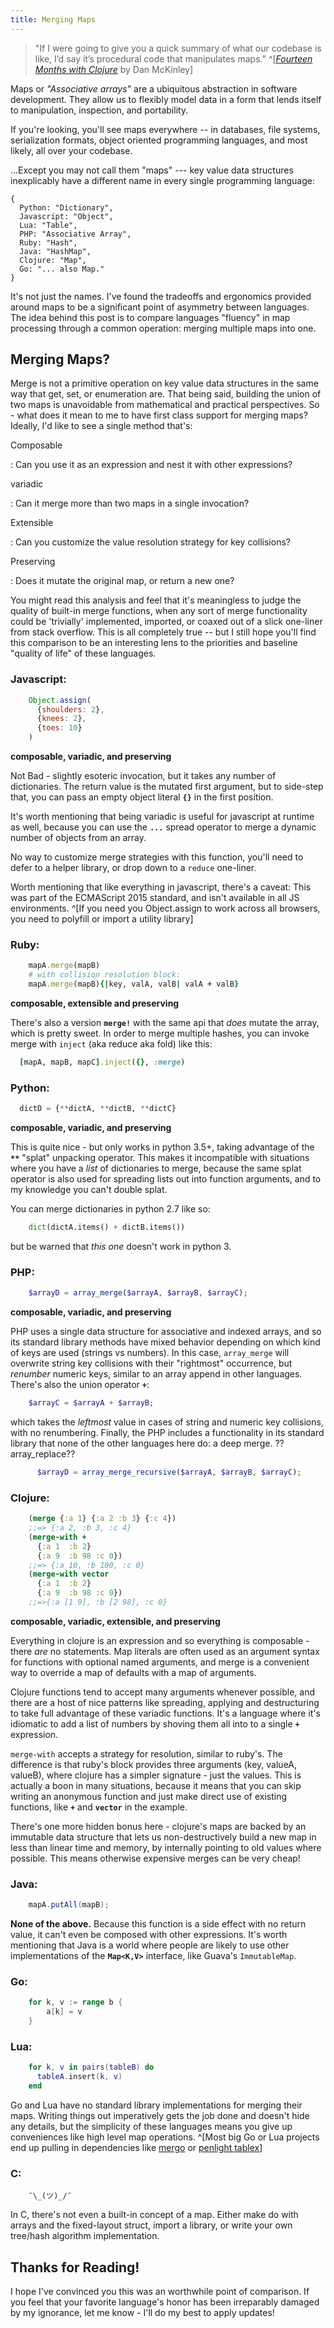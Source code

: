 ```yaml
---
title: Merging Maps
---
```


> "If I were going to give you a quick summary of what our codebase is like, I’d say it’s procedural code that manipulates maps." ^[[*Fourteen Months with Clojure*](https://blog.skyliner.io/fourteen-months-with-clojure-beb8b3e4bf00) by Dan McKinley]

Maps or *"Associative arrays"* are a ubiquitous abstraction in software development. They allow us to flexibly model data in a form that lends itself to manipulation, inspection, and portability.

 If you're looking, you'll see maps everywhere -- in databases, file systems, serialization formats, object oriented programming languages, and most likely, all over your codebase.

...Except you may not call them "maps" --- key value data structures inexplicably have a different name in every single programming language:

```
{
  Python: "Dictionary",
  Javascript: "Object",
  Lua: "Table",
  PHP: "Associative Array",
  Ruby: "Hash",
  Java: "HashMap",
  Clojure: "Map",
  Go: "... also Map."
}
```
It's not just the names. I've found the tradeoffs and ergonomics provided around maps to be a significant point of asymmetry between languages. The idea behind this post is to compare languages "fluency" in map processing through a common operation: merging multiple maps into one.

## Merging Maps?
Merge is not a primitive operation on key value data structures in the same way that get, set, or enumeration are. That being said, building the union of two maps is unavoidable from mathematical and practical perspectives. So - what does it mean to me to have first class support for merging maps? Ideally, I'd like to see a single method that's:


Composable

: Can you use it as an expression and nest it with other expressions?

variadic

: Can it merge more than two maps in a single invocation?

Extensible

: Can you customize the value resolution strategy for key collisions?

Preserving

: Does it mutate the original map, or return a new one?


You might read this analysis and feel that it's meaningless to judge the quality of built-in merge functions, when any sort of merge functionality could be 'trivially' implemented, imported, or coaxed out of a slick one-liner from stack overflow.
This is all completely true -- but I still hope you'll find this comparison to be an interesting lens to the priorities and baseline "quality of life" of these languages.

### Javascript:

```javascript
    Object.assign(
      {shoulders: 2},
      {knees: 2},
      {toes: 10}
    )
```
**composable, variadic, and preserving**

Not Bad - slightly esoteric invocation, but it takes any number of dictionaries. The return value is the mutated first argument, but to side-step that, you can pass an empty object literal **`{}`** in the first position.

It's worth mentioning that being variadic is useful for javascript at runtime as well, because you can use the **`...`** spread operator to merge a dynamic number of objects from an array.

No way to customize merge strategies with this function, you'll need to defer to a helper library, or drop down to a `reduce` one-liner.

Worth mentioning that like everything in javascript, there's a caveat: This was part of the ECMAScript 2015 standard, and isn't available in all JS environments. ^[If you need you Object.assign to work across all browsers, you need to polyfill or import a utility library]


### Ruby:
```ruby
    mapA.merge(mapB)
    # with collision resolution block:
    mapA.merge(mapB){|key, valA, valB| valA + valB}
```
**composable, extensible and preserving**

There's also a version **`merge!`** with the same api that *does* mutate the array, which is pretty sweet. In order to merge multiple hashes, you can invoke merge with `inject` (aka reduce aka fold) like this:
```ruby
  [mapA, mapB, mapC].inject({}, :merge)
```

### Python:
```python
  dictD = {**dictA, **dictB, **dictC}
```
**composable, variadic, and preserving**

This is quite nice - but only works in python 3.5+, taking advantage of the **`**`** "splat" unpacking operator. This makes it incompatible with situations where you have a *list* of dictionaries to merge, because the same splat operator is also used for spreading lists out into function arguments, and to my knowledge you can't double splat.

You can merge dictionaries in python 2.7 like so:
```python
    dict(dictA.items() + dictB.items())
```
but be warned that *this one* doesn't work in python 3.

### PHP:
```PHP
    $arrayD = array_merge($arrayA, $arrayB, $arrayC);
```
**composable, variadic, and preserving**

PHP uses a single data structure for associative and indexed arrays, and so its standard library methods have mixed behavior depending on which kind of keys are used (strings vs numbers). In this case, `array_merge` will overwrite string key collisions with their "rightmost" occurrence, but *renumber* numeric keys, similar to an array append in other languages. There's also the union operator **`+`**:
```PHP
    $arrayC = $arrayA + $arrayB;
```
which takes the *leftmost* value in cases of string and numeric key collisions, with no renumbering. Finally, the PHP includes a functionality in its standard library that none of the other languages here do: a deep merge. ??array_replace??
```PHP
      $arrayD = array_merge_recursive($arrayA, $arrayB, $arrayC);
```

### Clojure:
```clojure
    (merge {:a 1} {:a 2 :b 3} {:c 4})
    ;;=> {:a 2, :b 3, :c 4}
    (merge-with +
      {:a 1  :b 2}
      {:a 9  :b 98 :c 0})   
    ;;=> {:a 10, :b 100, :c 0}
    (merge-with vector
      {:a 1  :b 2}
      {:a 9  :b 98 :c 0})   
    ;;=>{:a [1 9], :b [2 98], :c 0}
```
**composable, variadic, extensible, and preserving**

Everything in clojure is an expression and so everything is composable - there *are* no statements. Map literals are often used as an argument syntax for functions with optional named arguments, and merge is a convenient way to override a map of defaults with a map of arguments.

Clojure functions tend to accept many arguments whenever possible, and there are a host of nice patterns like spreading, applying and destructuring to take full advantage of these variadic functions. It's a language where it's idiomatic to add a list of numbers by shoving them all into to a single **`+`** expression.

`merge-with` accepts a strategy for resolution, similar to ruby's. The difference is that ruby's block provides three arguments (key, valueA, valueB), where clojure has a simpler signature - just the values. This is actually a boon in many situations, because it means that you can skip writing an anonymous function and just make direct use of existing functions, like **`+`** and **`vector`** in the example.

There's one more hidden bonus here - clojure's maps are backed by an immutable data structure that lets us non-destructively build a new map in less than linear time and memory, by internally pointing to old values where possible. This means otherwise expensive merges can be very cheap!

### Java:
```java
    mapA.putAll(mapB);
```
**None of the above.**
Because this function is a side effect with no return value, it can't even be composed with other expressions. It's worth mentioning that Java is a world where people are likely to use other implementations of the **`Map<K,V>`** interface, like Guava's `ImmutableMap`.

### Go:
```go
    for k, v := range b {
        a[k] = v
    }
```
### Lua:
```lua
    for k, v in pairs(tableB) do
      tableA.insert(k, v)
    end
```
Go and Lua have no standard library implementations for merging their maps. Writing things out imperatively gets the job done and doesn't hide any details, but the simplicity of these languages means you give up conveniences like high level map operations. ^[Most big Go or Lua projects end up pulling in dependencies like [mergo](https://github.com/imdario/mergo) or [penlight tablex](https://stevedonovan.github.io/Penlight/api/libraries/pl.tablex.html#Merging)]

### C:
```
    ¯\_(ツ)_/¯
```
In C, there's not even a built-in concept of a map. Either make do with arrays and the fixed-layout struct, import a library, or write your own tree/hash algorithm implementation.


## Thanks for Reading!
I hope I've convinced you this was an worthwhile point of comparison. If you feel that your favorite language's honor has been irreparably damaged by my ignorance, let me know - I'll do my best to apply updates!
